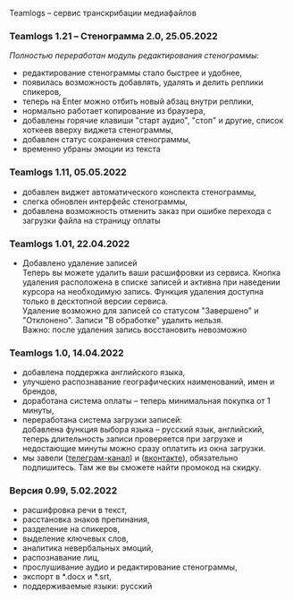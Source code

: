 Teamlogs – сервис транскрибации медиафайлов

### **Teamlogs 1.21 – Стенограмма 2.0,** 25.05.2022

_Полностью переработан модуль редактирования стенограммы:_
* редактирование стенограммы стало быстрее и удобнее,
* появилась возможность добавлять, удалять и делить реплики спикеров,
* теперь на Enter можно отбить новый абзац внутри реплики,
* нормально работает копирование из браузера,
* добавлены горячие клавиши "старт аудио", "стоп" и другие, список хоткеев вверху виджета стенограммы,
* добавлен статус сохранения стенограммы,
* временно убраны эмоции из текста

### **Teamlogs 1.11,** 05.05.2022

* добавлен виджет автоматического конспекта стенограммы,
* слегка обновлен интерфейс стенограммы,
* добавлена возможность отменить заказ при ошибке перехода с загрузки файла на страницу оплаты

### **Teamlogs 1.01,** 22.04.2022

* Добавлено удаление записей <br>
  Теперь вы можете удалить ваши расшифровки из сервиса. Кнопка удаления расположена в списке записей и активна при наведении курсора на необходимую запись. Функция удаления доступна только в десктопной версии сервиса. <br>
  Удаление возможно для записей со статусом "Завершено" и "Отклонено". Записи "В обработке" удалить нельзя. <br>
  Важно: после удаления запись восстановить невозможно

### **Teamlogs 1.0,** 14.04.2022

* добавлена поддержка английского языка,
* улучшено распознавание географических наименований, имен и брендов,
* доработана система оплаты – теперь минимальная покупка от 1 минуты,
* переработана система загрузки записей: <br>
  добавлена функция выбора языка – русский язык, английский, <br>
  теперь длительность записи проверяется при загрузке и недостающие минуты можно сразу оплатить из окна загрузки.
* мы завели (<a href="https://t.me/teamlogs" target="_blank">телеграм-канал</a>) и (<a href="https://vk.com/teamlogs" target="_blank">вконтакте</a>), обязательно подпишитесь. Там же вы сможете найти промокод на скидку.

### **Версия 0.99,** 5.02.2022

* расшифровка речи в текст,
* расстановка знаков препинания,
* разделение на спикеров,
* выделение ключевых слов,
* аналитика невербальных эмоций,
* распознавание лиц,
* прослушивание аудио и редактирование стенограммы, 
* экспорт в *.docx и *.srt,
* поддерживаемые языки: русский